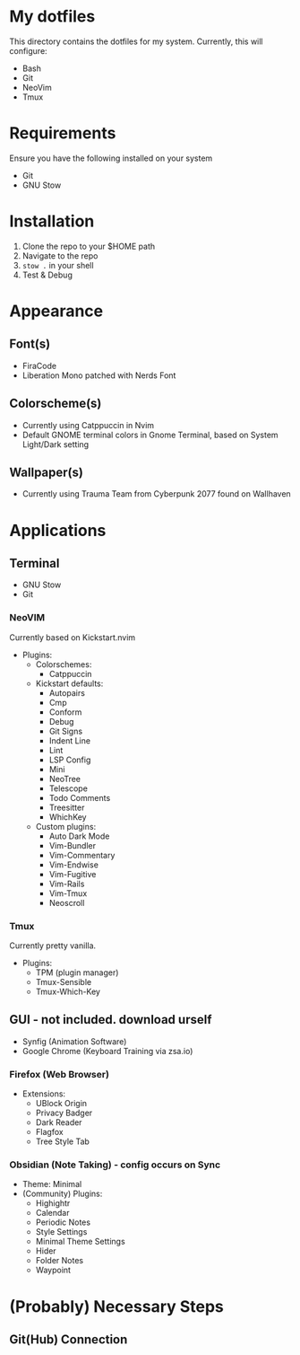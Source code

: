 # My dotfiles

This directory contains the dotfiles for my system. Currently, this will configure:
- Bash
- Git
- NeoVim
- Tmux
# Requirements
Ensure you have the following installed on your system
- Git
- GNU Stow
# Installation
1. Clone the repo to your $HOME path
2. Navigate to the repo
3. `stow .` in your shell
4. Test & Debug
# Appearance
## Font(s)
- FiraCode
- Liberation Mono patched with Nerds Font
## Colorscheme(s)
- Currently using Catppuccin in Nvim
- Default GNOME terminal colors in Gnome Terminal, based on System Light/Dark setting
## Wallpaper(s)
- Currently using Trauma Team from Cyberpunk 2077 found on Wallhaven
# Applications
## Terminal
- GNU Stow
- Git
### NeoVIM
Currently based on Kickstart.nvim
- Plugins:
    - Colorschemes:
        - Catppuccin
    - Kickstart defaults:
        - Autopairs
        - Cmp
        - Conform
        - Debug
        - Git Signs
        - Indent Line
        - Lint
        - LSP Config
        - Mini
        - NeoTree
        - Telescope
        - Todo Comments
        - Treesitter
        - WhichKey
    - Custom plugins:
        - Auto Dark Mode
        - Vim-Bundler
        - Vim-Commentary
        - Vim-Endwise
        - Vim-Fugitive
        - Vim-Rails
        - Vim-Tmux
        - Neoscroll
### Tmux
Currently pretty vanilla.
- Plugins:
    - TPM (plugin manager)
    - Tmux-Sensible
    - Tmux-Which-Key
## GUI - not included. download urself
- Synfig (Animation Software)
- Google Chrome (Keyboard Training via zsa.io)
### Firefox (Web Browser)
- Extensions:
    - UBlock Origin
    - Privacy Badger
    - Dark Reader
    - Flagfox
    - Tree Style Tab
### Obsidian (Note Taking) - config occurs on Sync
- Theme: Minimal
- (Community) Plugins:
    - Highightr
    - Calendar
    - Periodic Notes
    - Style Settings
    - Minimal Theme Settings
    - Hider
    - Folder Notes
    - Waypoint
# (Probably) Necessary Steps
## Git(Hub) Connection

